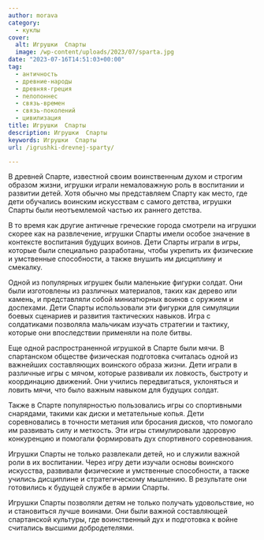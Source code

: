 ```yaml
---
author: morava
category:
  - куклы
cover:
  alt: Игрушки  Спарты
  image: /wp-content/uploads/2023/07/sparta.jpg
date: "2023-07-16T14:51:03+00:00"
tag:
  - античность
  - древние-народы
  - древняя-греция
  - пелопоннес
  - связь-времен
  - связь-поколений
  - цивилизация
title: Игрушки  Спарты
description: Игрушки  Спарты
keywords: Игрушки  Спарты
url: /igrushki-drevnej-sparty/

---
```

В древней Спарте, известной своим воинственным духом и строгим образом жизни, игрушки играли немаловажную роль в воспитании и развитии детей. Хотя обычно мы представляем Спарту как место, где дети обучались воинским искусствам с самого детства, игрушки Спарты были неотъемлемой частью их раннего детства.

В то время как другие античные греческие города смотрели на игрушки скорее как на развлечение, игрушки Спарты имели особое значение в контексте воспитания будущих воинов. Дети Спарты играли в игры, которые были специально разработаны, чтобы укрепить их физические и умственные способности, а также внушить им дисциплину и смекалку.

Одной из популярных игрушек были маленькие фигурки солдат. Они были изготовлены из различных материалов, таких как дерево или камень, и представляли собой миниатюрных воинов с оружием и доспехами. Дети Спарты использовали эти фигурки для симуляции боевых сценариев и развития тактических навыков. Игра с солдатиками позволяла мальчикам изучать стратегии и тактику, которые они впоследствии применяли на поле битвы.

Еще одной распространенной игрушкой в Спарте были мячи. В спартанском обществе физическая подготовка считалась одной из важнейших составляющих воинского образа жизни. Дети играли в различные игры с мячом, которые развивали их ловкость, быстроту и координацию движений. Они учились передвигаться, уклоняться и ловить мячи, что было важным навыком для будущих солдат.

Также в Спарте популярностью пользовались игры со спортивными снарядами, такими как диски и метательные копья. Дети соревновались в точности метания или бросания дисков, что помогало им развивать силу и меткость. Эти игры стимулировали здоровую конкуренцию и помогали формировать дух спортивного соревнования.

Игрушки Спарты не только развлекали детей, но и служили важной роли в их воспитании. Через игру дети изучали основы воинского искусства, развивали физические и умственные способности, а также учились дисциплине и стратегическому мышлению. В результате они готовились к будущей службе в армии Спарты.

Игрушки Спарты позволяли детям не только получать удовольствие, но и становиться лучше воинами. Они были важной составляющей спартанской культуры, где воинственный дух и подготовка к войне считались высшими добродетелями.
